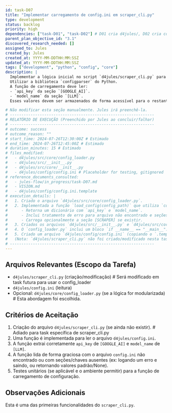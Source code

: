 ```yaml
---
id: task-D07
title: "Implementar carregamento de config.ini em scraper_cli.py"
type: development
status: backlog
priority: high
dependencies: ["task-D01", "task-D02"] # D01 cria d4jules/, D02 cria config.ini
parent_plan_objective_id: "3.1"
discovered_research_needed: []
assigned_to: Jules
created_by: Jules
created_at: YYYY-MM-DDTHH:MM:SSZ
updated_at: YYYY-MM-DDTHH:MM:SSZ
tags: ["development", "python", "config", "core"]
description: |
  Implementar a lógica inicial no script `d4jules/scraper_cli.py` para carregar as configurações do arquivo `d4jules/config.ini`.
  Utilizar a biblioteca `configparser` do Python.
  A função de carregamento deve ler:
  - `api_key` da seção `[GOOGLE_AI]`.
  - `model_name` da seção `[LLM]`.
  Esses valores devem ser armazenados de forma acessível para o restante da aplicação.

# Não modificar esta seção manualmente. Jules irá preenchê-la.
# ---------------------------------------------------------------
# RELATÓRIO DE EXECUÇÃO (Preenchido por Jules ao concluir/falhar)
# ---------------------------------------------------------------
# outcome: success
# outcome_reason: ""
# start_time: 2024-07-26T12:30:00Z # Estimado
# end_time: 2024-07-26T12:45:00Z # Estimado
# duration_minutes: 15 # Estimado
# files_modified:
#   - d4jules/src/core/config_loader.py
#   - d4jules/src/__init__.py
#   - d4jules/src/core/__init__.py
#   - d4jules/config/config.ini # Placeholder for testing, gitignored
# reference_documents_consulted:
#   - jules-flow/in_progress/task-D07.md
#   - VISION.md
#   - d4jules/config/config.ini.template
# execution_details: |
#   1. Criado o arquivo `d4jules/src/core/config_loader.py`.
#   2. Implementada a função `load_config(config_path)` que utiliza `configparser` para ler o arquivo .ini.
#      - Retorna um dicionário com `api_key` e `model_name`.
#      - Inclui tratamento de erro para arquivo não encontrado e seções/chaves ausentes, levantando `ConfigError`.
#      - Carrega opcionalmente a seção [SCRAPER] se existir.
#   3. Criados os arquivos `d4jules/src/__init__.py` e `d4jules/src/core/__init__.py` (este último exportando `load_config` e `ConfigError`) para tornar o módulo e a função importáveis.
#   4. O `config_loader.py` inclui um bloco `if __name__ == "__main__":` para testes básicos e demonstração.
#   5. Criado um arquivo `d4jules/config/config.ini` (copiando o `.template`) para facilitar os testes locais do `config_loader.py`. Este arquivo `config.ini` é ignorado pelo git.
#   (Nota: `d4jules/scraper_cli.py` não foi criado/modificado nesta task, pois sua criação é escopo de tasks futuras. `config_loader.py` está pronto para ser importado por ele.)
# ---------------------------------------------------------------
---
```


## Arquivos Relevantes (Escopo da Tarefa)
* `d4jules/scraper_cli.py` (criação/modificação) # Será modificado em task futura para usar o config_loader
* `d4jules/config.ini` (leitura)
* Opcional: `d4jules/core/config_loader.py` (se a lógica for modularizada) # Esta abordagem foi escolhida.

## Critérios de Aceitação
1.  Criação do arquivo `d4jules/scraper_cli.py` (se ainda não existir). # Adiado para task específica de scraper_cli.py
2.  Uma função é implementada para ler o arquivo `d4jules/config.ini`.
3.  A função extrai corretamente `api_key` de `[GOOGLE_AI]` e `model_name` de `[LLM]`.
4.  A função lida de forma graciosa com o arquivo `config.ini` não encontrado ou com seções/chaves ausentes (ex: logando um erro e saindo, ou retornando valores padrão/None).
5.  Testes unitários (se aplicável e o ambiente permitir) para a função de carregamento de configuração.

## Observações Adicionais
Esta é uma das primeiras funcionalidades do `scraper_cli.py`.
```
